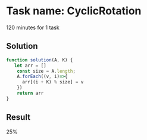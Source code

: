 # Task name: CyclicRotation

120 minutes for 1 task

## Solution

```javascript
function solution(A, K) {
   let arr = []
    const size = A.length;
    A.forEach((v, i)=>{
      arr[(i + K) % size] = v
    })
    return arr
}
```

## Result 

25%
